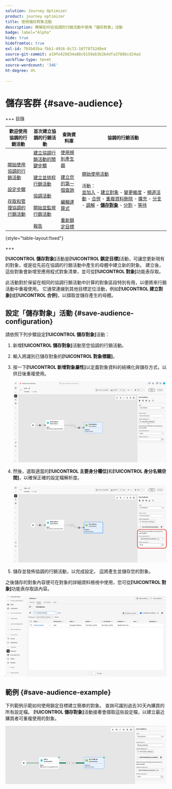 ```yaml
---
solution: Journey Optimizer
product: journey optimizer
title: 使用儲存對象活動
description: 瞭解如何在協調的行銷活動中使用「儲存對象」活動
badge: label="Alpha"
hide: true
hidefromtoc: true
exl-id: 7b5b03ba-fbb1-4916-8c72-10778752d8e4
source-git-commit: a19fe429d34a88c6159ab3b2b4dfa3768bcd24ad
workflow-type: tm+mt
source-wordcount: '346'
ht-degree: 4%

---
```


# 儲存客群 {#save-audience}

+++ 目錄

| 歡迎使用協調的行銷活動 | 首次建立協調的行銷活動 | 查詢資料庫 | 協調的行銷活動 |
|---|---|---|---|
| [開始使用協調的行銷活動](../gs-orchestrated-campaigns.md)<br/><br/>[設定步驟](../configuration-steps.md)<br/><br/>[存取和管理協調的行銷活動](../access-manage-orchestrated-campaigns.md) | [建立協調行銷活動的關鍵步驟](../gs-campaign-creation.md)<br/><br/>[建立並排程行銷活動](../create-orchestrated-campaign.md)<br/><br/>[協調活動](../orchestrate-activities.md)<br/><br/>[開始並監視行銷活動](../start-monitor-campaigns.md)<br/><br/>[報告](../reporting-campaigns.md) | [使用規則產生器](../orchestrated-rule-builder.md)<br/><br/>[建立您的第一個查詢](../build-query.md)<br/><br/>[編輯運算式](../edit-expressions.md)<br/><br/>[重新鎖定目標](../retarget.md) | [開始使用活動](about-activities.md)<br/><br/>活動：<br/>[並加入](and-join.md) - [建立對象](build-audience.md) - [變更維度](change-dimension.md) - [頻道活動](channels.md) - [合併](combine.md) - [重複資料刪除](deduplication.md) - [擴充](enrichment.md) - [分支](fork.md) - [調解](reconciliation.md) - <b>[儲存對象](save-audience.md)</b> - [分割](split.md) - [等待](wait.md) |

{style="table-layout:fixed"}

+++


**[!UICONTROL 儲存對象]**&#x200B;活動是&#x200B;**[!UICONTROL 鎖定目標]**&#x200B;活動，可讓您更新現有的對象，或是從先前在協調的行銷活動中產生的母體中建立新的對象。 建立後，這些對象會新增至應用程式對象清單，並可從&#x200B;**[!UICONTROL 對象]**&#x200B;功能表存取。

此活動對於保留在相同的協調行銷活動中計算的對象區段特別有用，以便將來行銷活動中重複使用。 它通常連線到其他目標定位活動，例如&#x200B;**[!UICONTROL 建立對象]**&#x200B;或&#x200B;**[!UICONTROL 合併]**，以擷取並儲存產生的母體。

## 設定「儲存對象」活動 {#save-audience-configuration}

請依照下列步驟設定&#x200B;**[!UICONTROL 儲存對象]**&#x200B;活動：

1. 新增&#x200B;**[!UICONTROL 儲存對象]**&#x200B;活動至您協調的行銷活動。

1. 輸入將識別已儲存對象的&#x200B;**[!UICONTROL 對象標籤]**。

1. 按一下&#x200B;**[!UICONTROL 新增對象屬性]**&#x200B;以定義對象資料的結構化與儲存方式，以供日後重複使用。

   ![](../assets/save-audience-1.png)

1. 然後，選取適當的&#x200B;**[!UICONTROL 主要身分欄位]**&#x200B;和&#x200B;**[!UICONTROL 身分名稱空間]**，以確保正確的設定檔解析度。

   ![](../assets/save-audience-2.png)

1. 儲存並發佈協調的行銷活動，以完成設定。 這將產生並儲存您的對象。

之後儲存的對象內容便可在對象的詳細資料檢視中使用，您可從&#x200B;**[!UICONTROL 對象]**&#x200B;功能表存取該內容。

![](../assets/save-audience-3.png)

## 範例 {#save-audience-example}

下列範例示範如何使用鎖定目標建立簡單的對象。 查詢可識別過去30天內購買的所有設定檔。 **[!UICONTROL 儲存對象]**&#x200B;活動接著會擷取這些設定檔，以建立最近購買者可重複使用的對象。

![](../assets/save-audience-4.png)
